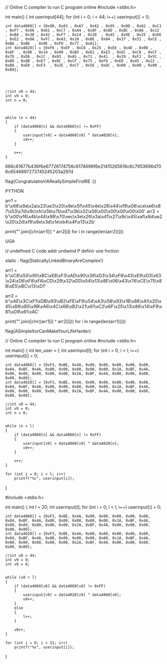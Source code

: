 // Online C compiler to run C program online
#include <stdio.h>

int main() {
    int userinput[44];
    for (int i = 0; i < 44; i++)
        userinput[i] = 0;
    
    int data4060[] = {0x90, 0x83 , 0xA7 , 0x42 , 0x95 , 0x0D , 0x62 , 0xC1  , 0xF7 , 0x66 , 0x61 , 0xC7 , 0xA4 , 0x8F , 0x8D , 0xBC , 0xA6 , 0x12 , 0xB4 , 0x3D , 0x42 , 0xF7 , 0x14 , 0x20  , 0x45 , 0x9E , 0x25 , 0xDE , 0xE2 , 0x8A , 0xFC , 0xA3, 0x10 , 0xBE , 0x84 , 0x37 , 0x51 , 0xCE , 0xBA , 0xB6  , 0x0E , 0xFD , 0x77 , 0xA1};
    int data4020[] = {0xF6 , 0xEF , 0xC6 , 0x25 , 0xEE , 0x4E , 0x0D , 0xAF  , 0x90 , 0x14 , 0x00 , 0xB3 , 0xD1 , 0xE3 , 0xEC , 0xC8 , 0xCF , 0x7D , 0xDA , 0x1C , 0x03 , 0xA5 , 0x71 , 0x41  , 0x29 , 0xF2 , 0x5C , 0x8D , 0x8B , 0xE7 , 0x8C , 0xCF , 0x75 , 0xF8 , 0xED , 0x45 , 0x22 , 0xBA , 0xE8 , 0xF3  , 0x2E , 0xC7 , 0x5E , 0xDC , 0x00 , 0x00 , 0x00 , 0x00};
    
    
    
    
    //int v8 = 44;
    int v9 = 0;
    int n = 0;
    
    
    
    while (n < 44)
    {
        if (data4060[n] && data4060[n] != 0xFF)
        {
            userinput[v9] = data4060[v9] ^ data4020[n];
            v9++;
        }
 
        n++;
    }

666c61677b436f6e67726174756c6174696f6e21415265616c6c7953696d706c6546697273745245203a297d

flag{Congratulation!AReallySimpleFirstRE :)}

PYTHON

arr1 = b'\x66\x9a\x2a\x23\xe3\x20\x9e\x5f\x45\x4e\x28\x44\xf9\x08\xce\xe6\x87\x53\x7d\x9c\xfc\x5b\x7b\xd7\x3b\x32\x56\x00\x00\x00\x00\x00'
arr2 = b'\x00\xf6\x4b\x44\x98\x70\xec\x3e\x26\x3a\x41\x27\x9c\x45\xaf\x8d\xe2\x20\x2d\xf9\x8e\x3d\x1e\xb4\x4f\x13\x2b'

print("".join([chr(arr1[i] ^ arr2[i]) for i in range(len(arr2))]))

UGA 

U undefined
C code addr undwind
P definir une fnction


static : flag{StaticallyLinkedBinaryAreComplex!}

arr1 = b'\xC8\x50\x90\xBC\xE8\xF3\xAD\x90\x39\xD3\x34\xF6\x43\xE9\xD3\x63\x24\xD6\xF8\xFA\xCD\x29\x32\xDD\x54\x13\x8E\x06\x43\x76\xCE\x75\x8B\xE5\xBC\x13\xD1'

arr2 = b'\xAE\x3C\xF1\xDB\x93\xB2\xFE\xF9\x54\xA3\x58\x93\x1B\x86\xA1\x20\x45\xB8\xB5\x9B\xA6\x4C\x6B\xB2\x21\x61\xC2\x6F\x25\x13\x86\x14\xF9\x81\xD9\x61\xAC'

print("".join([chr((arr1[i] ^ arr2[i])) for i in range(len(arr1))]))

flag{ASimpleXorCanMakeYourLifeHarder}



// Online C compiler to run C program online
#include <stdio.h>


int main() {
    int len_user = l;
    int userinput[l];
    for (int i = 0; i < l; i++)
        userinput[i] = 0;
    
    int data4060[] = {0xF3, 0xBE, 0x4A, 0x00, 0x00, 0x00, 0x00, 0x00, 0x04, 0xBF, 0x4A, 0x00, 0x00, 0x00, 0x00, 0x00, 0x1A, 0xBF, 0x4A, 0x00, 0x00, 0x00, 0x00, 0x00, 0x2A, 0xBF, 0x4A, 0x00, 0x00, 0x00, 0x00, 0x00};
    int data4020[] = {0xF3, 0xBE, 0x4A, 0x00, 0x00, 0x00, 0x00, 0x00, 0x04, 0xBF, 0x4A, 0x00, 0x00, 0x00, 0x00, 0x00, 0x1A, 0xBF, 0x4A, 0x00, 0x00, 0x00, 0x00, 0x00, 0x2A, 0xBF, 0x4A, 0x00, 0x00, 0x00, 0x00, 0x00};
    
    //int v8 = 44;
    int v9 = 0;
    int n = 0;
    
    
    while (n < l)
    {
        if (data4060[n] && data4060[n] != 0xFF)
        {
            userinput[v9] = data4060[v9] ^ data4020[n];
            v9++;
        }
 
        n++;
    }
    
    for (int i = 0; i < l; i++)
        printf("%c", userinput[i]);
}




#include <stdio.h>


int main() {
    int l = 20;
    int userinput[l];
    for (int i = 0; i < l; i++)
        userinput[i] = 0;
    
    int data4060[] = {0xF3, 0xBE, 0x4A, 0x00, 0x00, 0x00, 0x00, 0x00, 0x04, 0xBF, 0x4A, 0x00, 0x00, 0x00, 0x00, 0x00, 0x1A, 0xBF, 0x4A, 0x00, 0x00, 0x00, 0x00, 0x00, 0x2A, 0xBF, 0x4A, 0x00, 0x00, 0x00, 0x00, 0x00};
    int data4020[] = {0xF3, 0xBE, 0x4A, 0x00, 0x00, 0x00, 0x00, 0x00, 0x04, 0xBF, 0x4A, 0x00, 0x00, 0x00, 0x00, 0x00, 0x1A, 0xBF, 0x4A, 0x00, 0x00, 0x00, 0x00, 0x00, 0x2A, 0xBF, 0x4A, 0x00, 0x00, 0x00, 0x00, 0x00};
    
    //int v8 = 44;
    int v9 = 0;
    int v8 = 0;
    
    
    while (v8 < l)
    {
        if (data4060[v8] && data4060[v8] != 0xFF)
        {
            userinput[v9] = data4020[v9] ^ data4060[v8];
            v9++;
        }
        else
        {
            l++;
        }
 
        v8++;
    }
    
    for (int i = 0; i < 21; i++)
        printf("%x", userinput[i]);
}
